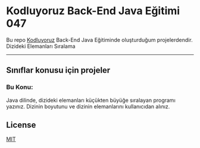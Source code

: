 # Kodluyoruz Back-End Java Eğitimi 047

Bu repo [Kodluyoruz](https://www.kodluyoruz.org) Back-End Java Eğitiminde 
oluşturduğum projelerdendir.
Dizideki Elemanları Sıralama

---
## Sınıflar konusu için projeler
### Bu Konu:

Java dilinde, dizideki elemanları küçükten büyüğe sıralayan programı yazınız. Dizinin boyutunu ve dizinin elemanlarını kullanıcıdan alınız.

## License
[MIT](https://choosealicense.com/licenses/mit/)
